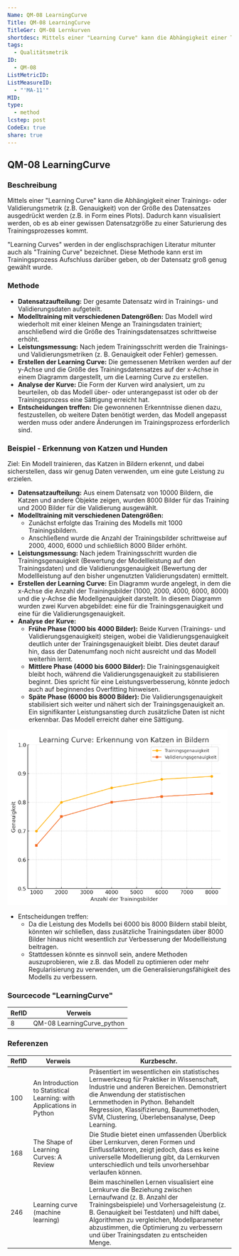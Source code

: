 ```yaml
---
Name: QM-08 LearningCurve
Title: QM-08 LearningCurve
TitleGer: QM-08 Lernkurven
shortdesc: Mittels einer "Learning Curve" kann die Abhängigkeit einer Trainings- oder Validierungsmetrik (z.B. Genauigkeit) von der Größe des Datensatzes in ausgedrückt werden (z.B. in Form eines Plots).
tags:
  - Qualitätsmetrik
ID:
  - QM-08
ListMetricID: 
ListMeasureID:
  - "'MA-11'"
MID: 
type:
  - method
lcstep: post
CodeEx: true
share: true
---
```

## QM-08 LearningCurve

### Beschreibung

Mittels einer "Learning Curve" kann die Abhängigkeit einer Trainings- oder Validierungsmetrik (z.B. Genauigkeit) von der Größe des Datensatzes ausgedrückt werden (z.B. in Form eines Plots). Dadurch kann visualisiert werden, ob es ab einer gewissen Datensatzgröße zu einer Saturierung des Trainingsprozesses kommt.

"Learning Curves" werden in der englischsprachigen Literatur mitunter auch als "Training Curve" bezeichnet. Diese Methode kann erst im Trainingsprozess Aufschluss darüber geben, ob der Datensatz groß genug gewählt wurde. 



### Methode

- **Datensatzaufteilung:** Der gesamte Datensatz wird in Trainings- und Validierungsdaten aufgeteilt.
- **Modelltraining mit verschiedenen Datengrößen:** Das Modell wird wiederholt mit einer kleinen Menge an Trainingsdaten trainiert; anschließend wird die Größe des Trainingsdatensatzes schrittweise erhöht.
- **Leistungsmessung:** Nach jedem Trainingsschritt werden die Trainings- und Validierungsmetriken (z. B. Genauigkeit oder Fehler) gemessen.
- **Erstellen der Learning Curve:** Die gemessenen Metriken werden auf der y-Achse und die Größe des Trainingsdatensatzes auf der x-Achse in einem Diagramm dargestellt, um die Learning Curve zu erstellen.
- **Analyse der Kurve:** Die Form der Kurven wird analysiert, um zu beurteilen, ob das Modell über- oder unterangepasst ist oder ob der Trainingsprozess eine Sättigung erreicht hat.
- **Entscheidungen treffen:** Die gewonnenen Erkenntnisse dienen dazu, festzustellen, ob weitere Daten benötigt werden, das Modell angepasst werden muss oder andere Änderungen im Trainingsprozess erforderlich sind.

### Beispiel - Erkennung von Katzen und Hunden

Ziel: Ein Modell trainieren, das Katzen in Bildern erkennt, und dabei sicherstellen, dass wir genug Daten verwenden, um eine gute Leistung zu erzielen.

- **Datensatzaufteilung:** Aus einem Datensatz von 10000 Bildern, die Katzen und andere Objekte zeigen, wurden 8000 Bilder für das Training und 2000 Bilder für die Validierung ausgewählt.
- **Modelltraining mit verschiedenen Datengrößen:**
    - Zunächst erfolgte das Training des Modells mit 1000 Trainingsbildern.
    - Anschließend wurde die Anzahl der Trainingsbilder schrittweise auf 2000, 4000, 6000 und schließlich 8000 Bilder erhöht.
- **Leistungsmessung:** Nach jedem Trainingsschritt wurden die Trainingsgenauigkeit (Bewertung der Modellleistung auf den Trainingsdaten) und die Validierungsgenauigkeit (Bewertung der Modellleistung auf den bisher ungenutzten Validierungsdaten) ermittelt.
- **Erstellen der Learning Curve:** Ein Diagramm wurde angelegt, in dem die x-Achse die Anzahl der Trainingsbilder (1000, 2000, 4000, 6000, 8000) und die y-Achse die Modellgenauigkeit darstellt. In diesem Diagramm wurden zwei Kurven abgebildet: eine für die Trainingsgenauigkeit und eine für die Validierungsgenauigkeit.
- **Analyse der Kurve:**
    - **Frühe Phase (1000 bis 4000 Bilder):** Beide Kurven (Trainings- und Validierungsgenauigkeit) steigen, wobei die Validierungsgenauigkeit deutlich unter der Trainingsgenauigkeit bleibt. Dies deutet darauf hin, dass der Datenumfang noch nicht ausreicht und das Modell weiterhin lernt.
    - **Mittlere Phase (4000 bis 6000 Bilder):** Die Trainingsgenauigkeit bleibt hoch, während die Validierungsgenauigkeit zu stabilisieren beginnt. Dies spricht für eine Leistungsverbesserung, könnte jedoch auch auf beginnendes Overfitting hinweisen.
    - **Späte Phase (6000 bis 8000 Bilder):** Die Validierungsgenauigkeit stabilisiert sich weiter und nähert sich der Trainingsgenauigkeit an. Ein signifikanter Leistungsanstieg durch zusätzliche Daten ist nicht erkennbar. Das Modell erreicht daher eine Sättigung.

![Lernkurve - Erkennung von Katzen in Bildern](../../../9999_Images/LearningCurveCats.png)

- Entscheidungen treffen:
    - Da die Leistung des Modells bei 6000 bis 8000 Bildern stabil bleibt, könnten wir schließen, dass zusätzliche Trainingsdaten über 8000 Bilder hinaus nicht wesentlich zur Verbesserung der Modellleistung beitragen.
    - Stattdessen könnte es sinnvoll sein, andere Methoden auszuprobieren, wie z.B. das Modell zu optimieren oder mehr Regularisierung zu verwenden, um die Generalisierungsfähigkeit des Modells zu verbessern.



### Sourcecode "LearningCurve"
| RefID | Verweis                    |
| ----- | -------------------------- |
| 8     | QM-08 LearningCurve_python |


### Referenzen
| RefID | Verweis                                                                | Kurzbeschr.                                                                                                                                                                                                                                                                                                                                  |
| ----- | ---------------------------------------------------------------------- | -------------------------------------------------------------------------------------------------------------------------------------------------------------------------------------------------------------------------------------------------------------------------------------------------------------------------------------------- |
| 100   |  An Introduction to Statistical Learning: with Applications in Python  | Präsentiert im wesentlichen ein statistisches Lernwerkzeug für Praktiker in Wissenschaft, Industrie und anderen Bereichen. Demonstriert die Anwendung der statistischen Lernmethoden in Python. Behandelt Regression, Klassifizierung, Baummethoden, SVM, Clustering, Überlebensanalyse, Deep Learning.                                      |
| 168   |  The Shape of Learning Curves: A Review                                | Die Studie bietet einen umfassenden Überblick über Lernkurven, deren Formen und Einflussfaktoren, zeigt jedoch, dass es keine universelle Modellierung gibt, da Lernkurven unterschiedlich und teils unvorhersehbar verlaufen können.                                                                                                        |
| 246   |  Learning curve (machine learning)                                     | Beim maschinellen Lernen visualisiert eine Lernkurve die Beziehung zwischen Lernaufwand (z. B. Anzahl der Trainingsbeispiele) und Vorhersageleistung (z. B. Genauigkeit bei Testdaten) und hilft dabei, Algorithmen zu vergleichen, Modellparameter abzustimmen, die Optimierung zu verbessern und über Trainingsdaten zu entscheiden Menge. |
